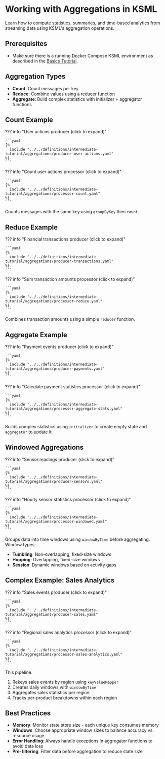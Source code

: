 # Working with Aggregations in KSML

Learn how to compute statistics, summaries, and time-based analytics from streaming data using KSML's aggregation operations.

## Prerequisites

- Make sure there is a running Docker Compose KSML environment as described in the [Basics Tutorial](../../getting-started/basics-tutorial.md#choose-your-setup-method).

## Aggregation Types

- **Count**: Count messages per key
- **Reduce**: Combine values using a reducer function  
- **Aggregate**: Build complex statistics with initializer + aggregator functions

## Count Example

??? info "User actions producer (click to expand)"

    ```yaml
    {%
      include "../../definitions/intermediate-tutorial/aggregations/producer-user-actions.yaml"
    %}
    ```

??? info "Count user actions processor (click to expand)"

    ```yaml
    {%
      include "../../definitions/intermediate-tutorial/aggregations/processor-count.yaml"
    %}
    ```

Counts messages with the same key using `groupByKey` then `count`.

## Reduce Example

??? info "Financial transactions producer (click to expand)"

    ```yaml
    {%
      include "../../definitions/intermediate-tutorial/aggregations/producer-transactions.yaml"
    %}
    ```

??? info "Sum transaction amounts processor (click to expand)"

    ```yaml
    {%
      include "../../definitions/intermediate-tutorial/aggregations/processor-reduce.yaml"
    %}
    ```

Combines transaction amounts using a simple `reducer` function.

## Aggregate Example

??? info "Payment events producer (click to expand)"

    ```yaml
    {%
      include "../../definitions/intermediate-tutorial/aggregations/producer-payments.yaml"
    %}
    ```

??? info "Calculate payment statistics processor (click to expand)"

    ```yaml
    {%
      include "../../definitions/intermediate-tutorial/aggregations/processor-aggregate-stats.yaml"
    %}
    ```

Builds complex statistics using `initializer` to create empty state and `aggregator` to update it.

## Windowed Aggregations

??? info "Sensor readings producer (click to expand)"

    ```yaml
    {%
      include "../../definitions/intermediate-tutorial/aggregations/producer-sensors.yaml"
    %}
    ```

??? info "Hourly sensor statistics processor (click to expand)"

    ```yaml
    {%
      include "../../definitions/intermediate-tutorial/aggregations/processor-windowed.yaml"
    %}
    ```

Groups data into time windows using `windowByTime` before aggregating. Window types:

- **Tumbling**: Non-overlapping, fixed-size windows
- **Hopping**: Overlapping, fixed-size windows  
- **Session**: Dynamic windows based on activity gaps

## Complex Example: Sales Analytics

??? info "Sales events producer (click to expand)"

    ```yaml
    {%
      include "../../definitions/intermediate-tutorial/aggregations/producer-sales.yaml"
    %}
    ```

??? info "Regional sales analytics processor (click to expand)"

    ```yaml
    {%
      include "../../definitions/intermediate-tutorial/aggregations/processor-sales-analytics.yaml"
    %}
    ```

This pipeline:

1. Rekeys sales events by region using `keyValueMapper`
2. Creates daily windows with `windowByTime`
3. Aggregates sales statistics per region
4. Tracks per-product breakdowns within each region

## Best Practices

- **Memory**: Monitor state store size - each unique key consumes memory
- **Windows**: Choose appropriate window sizes to balance accuracy vs. resource usage
- **Error Handling**: Always handle exceptions in aggregator functions to avoid data loss
- **Pre-filtering**: Filter data before aggregation to reduce state size